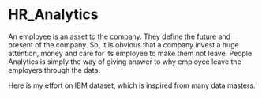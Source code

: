 # HR_Analytics

An employee is an asset to the company. They define the future and present of the company. So, it is obvious that a company invest a huge attention, money and care for its employee to make them not leave.
People Analytics is simply the way of giving answer to why employee leave the employers through the data.

Here is my effort on IBM dataset, which is inspired from many data masters.
